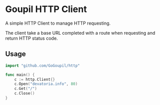 # Goupil HTTP Client

A simple HTTP Client to manage HTTP requesting.

The client take a base URL completed with a route when requesting and return HTTP status code.

## Usage

```go
import "github.com/GoGoupil/http"

func main() {
    c := http.Client{}
    c.Open("devatoria.info", 80)
    c.Get("/")
    c.Close()
}
```
